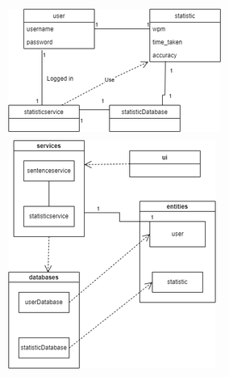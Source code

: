 ![sovelluslogiikka](/dokumentaatio/kuvat/sovelluslogiikka.png)

![pakkauskaavio](/dokumentaatio/kuvat/pakkauskaavio.png)
